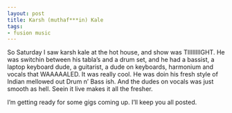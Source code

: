 ```yaml
---
layout: post
title: Karsh (muthaf***in) Kale
tags:
- fusion music
---
```

So Saturday I saw karsh kale at the hot house, and show was TIIIIIIIIGHT. He was switchin between his tabla’s and a drum set, and he had a bassist, a laptop keyboard dude, a guitarist, a dude on keyboards, harmonium and vocals that WAAAAALED. It was really cool. He was doin his fresh style of Indian mellowed out Drum n’ Bass ish. And the dudes on vocals was just smooth as hell. Seein it live makes it all the fresher.

I’m getting ready for some gigs coming up. I’ll keep you all posted.

